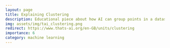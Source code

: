 ```yaml
---
layout: page
title: Explaining Clustering
description: Educational piece about how AI can group points in a dataset into separate clusters.
img: assets/img/tai_clustering.png
redirect: https://www.thats-ai.org/en-GB/units/clustering
importance: 6
category: machine learning
---
```

